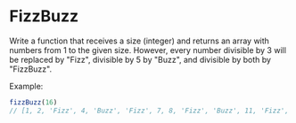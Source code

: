# FizzBuzz

Write a function that receives a size (integer) and returns an array with numbers from 1 to the given size. However, every number divisible by 3 will be replaced by "Fizz", divisible by 5 by "Buzz", and divisible by both by "FizzBuzz".

Example:

```js
fizzBuzz(16)
// [1, 2, 'Fizz', 4, 'Buzz', 'Fizz', 7, 8, 'Fizz', 'Buzz', 11, 'Fizz', 13, 14, 'FizzBuzz', 16]
```
